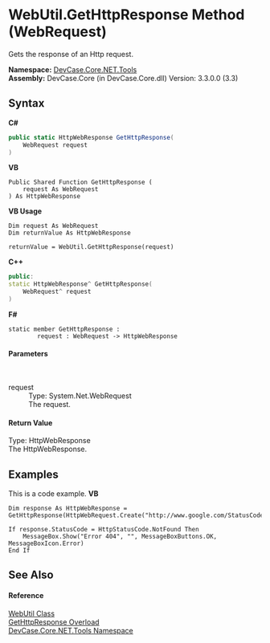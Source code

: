# WebUtil.GetHttpResponse Method (WebRequest)
 

Gets the response of an Http request.

**Namespace:**&nbsp;<a href="N_DevCase_Core_NET_Tools">DevCase.Core.NET.Tools</a><br />**Assembly:**&nbsp;DevCase.Core (in DevCase.Core.dll) Version: 3.3.0.0 (3.3)

## Syntax

**C#**<br />
``` C#
public static HttpWebResponse GetHttpResponse(
	WebRequest request
)
```

**VB**<br />
``` VB
Public Shared Function GetHttpResponse ( 
	request As WebRequest
) As HttpWebResponse
```

**VB Usage**<br />
``` VB Usage
Dim request As WebRequest
Dim returnValue As HttpWebResponse

returnValue = WebUtil.GetHttpResponse(request)
```

**C++**<br />
``` C++
public:
static HttpWebResponse^ GetHttpResponse(
	WebRequest^ request
)
```

**F#**<br />
``` F#
static member GetHttpResponse : 
        request : WebRequest -> HttpWebResponse 

```


#### Parameters
&nbsp;<dl><dt>request</dt><dd>Type: System.Net.WebRequest<br />The request.</dd></dl>

#### Return Value
Type: HttpWebResponse<br />The HttpWebResponse.

## Examples
This is a code example. 
**VB**<br />
``` VB
Dim response As HttpWebResponse = GetHttpResponse(HttpWebRequest.Create("http://www.google.com/StatusCode404"))

If response.StatusCode = HttpStatusCode.NotFound Then
    MessageBox.Show("Error 404", "", MessageBoxButtons.OK, MessageBoxIcon.Error)
End If
```


## See Also


#### Reference
<a href="T_DevCase_Core_NET_Tools_WebUtil">WebUtil Class</a><br /><a href="Overload_DevCase_Core_NET_Tools_WebUtil_GetHttpResponse">GetHttpResponse Overload</a><br /><a href="N_DevCase_Core_NET_Tools">DevCase.Core.NET.Tools Namespace</a><br />